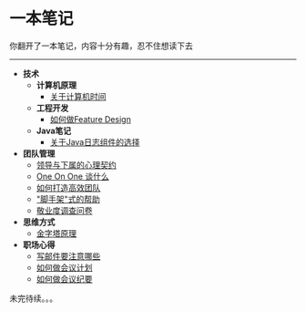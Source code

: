 # 一本笔记

你翻开了一本笔记，内容十分有趣，忍不住想读下去

---

- **技术**
    - **计算机原理**
        - [关于计算机时间](tech/computer-time.md)
    - **工程开发**
        - [如何做Feature Design](tech/feature-design.md)
    - **Java笔记**
        - [关于Java日志组件的选择](tech/java-logging.md)
- **团队管理**
    - [领导与下属的心理契约](leadership/psychological-contract.md)
    - [One On One 谈什么](leadership/one-on-one.md)
    - [如何打造高效团队](leadership/efficient-team.md)
    - ["脚手架"式的帮助](leadership/scaffold.md)
    - [敬业度调查问卷](leadership/satisfaction-questionnaire.md)
- **思维方式**
    - [金字塔原理](thinking/pyramid.md)
- **职场心得**
    - [写邮件要注意哪些](business/email.md)
    - [如何做会议计划](business/meeting-agenda.md)
    - [如何做会议纪要](business/meeting-minutes.md)

未完待续。。。